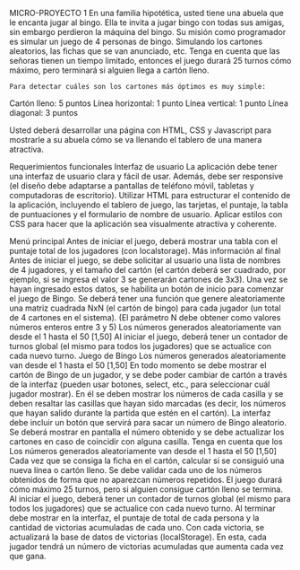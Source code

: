 MICRO-PROYECTO 1
	En una familia hipotética, usted tiene una abuela que le encanta jugar al bingo. Ella te invita a jugar bingo con todas sus amigas, sin embargo perdieron la máquina del bingo.
	Su misión como programador es simular un juego de 4 personas de bingo. Simulando los cartones aleatorios, las fichas que se van anunciado, etc. Tenga en cuenta que las señoras tienen un tiempo limitado, entonces el juego durará 25 turnos cómo máximo, pero terminará si alguien llega a cartón lleno.

	Para detectar cuáles son los cartones más óptimos es muy simple:
Cartón lleno: 5 puntos
Línea horizontal: 1 punto
Línea vertical: 1 punto
Línea diagonal: 3 puntos
	
Usted deberá desarrollar una página con HTML, CSS y Javascript para mostrarle a su abuela cómo se va llenando el tablero de una manera atractiva.


Requerimientos funcionales
Interfaz de usuario
La aplicación debe tener una interfaz de usuario clara y fácil de usar. Además, debe ser responsive (el diseño debe adaptarse a pantallas de teléfono móvil, tabletas y computadoras de escritorio).
Utilizar HTML para estructurar el contenido de la aplicación, incluyendo el tablero de juego, las tarjetas, el puntaje, la tabla de puntuaciones y el formulario de nombre de usuario.
Aplicar estilos con CSS para hacer que la aplicación sea visualmente atractiva y coherente.

Menú principal
Antes de iniciar el juego, deberá mostrar una tabla con el puntaje total de los jugadores (con localstorage). Más información al final
Antes de iniciar el juego, se debe solicitar al usuario una lista de nombres de 4 jugadores, y el tamaño del cartón (el cartón deberá ser cuadrado, por ejemplo, si se ingresa el valor 3 se generarán cartones de 3x3).
Una vez se hayan ingresado estos datos, se habilita un botón de inicio para comenzar el juego de Bingo.
Se deberá tener una función que genere aleatoriamente una matriz cuadrada NxN (el cartón de bingo) para cada jugador (un total de 4 cartones en el sistema). (El parámetro N debe obtener como valores números enteros entre 3 y 5)
Los números generados aleatoriamente van desde el 1 hasta el 50 [1,50]
Al iniciar el juego, deberá tener un contador de turnos global (el mismo para todos los jugadores) que se actualice con cada nuevo turno.
Juego de Bingo
Los números generados aleatoriamente van desde el 1 hasta el 50 [1,50]
En todo momento se debe mostrar el cartón de Bingo de un jugador, y se   debe poder cambiar de cartón a través de la interfaz (pueden usar botones, select, etc., para seleccionar cuál jugador mostrar).
En él se deben mostrar los números de cada casilla y se deben resaltar las casillas que hayan sido marcadas (es decir, los números que hayan salido durante la partida que estén en el cartón).
La interfaz debe incluir un botón que servirá para sacar un número de Bingo aleatorio. Se deberá mostrar en pantalla el número obtenido y se debe actualizar los cartones en caso de coincidir con alguna casilla. Tenga en cuenta que los
Los números generados aleatoriamente van desde el 1 hasta el 50 [1,50]
Cada vez que se consiga la ficha en el cartón, calcular si se consiguió una nueva línea o cartón lleno.
Se debe validar cada uno de los números obtenidos de forma que no aparezcan números repetidos.
El juego durará cómo máximo 25 turnos, pero si alguien consigue cartón lleno se termina.
Al iniciar el juego, deberá tener un contador de turnos global (el mismo para todos los jugadores) que se actualice con cada nuevo turno.
Al terminar debe mostrar en la interfaz, el puntaje de total de cada persona y la cantidad de victorias acumuladas de cada uno.
Con cada victoria, se actualizará la base de datos de victorias (localStorage). En esta, cada jugador tendrá un número de victorias acumuladas que aumenta cada vez que gana.
